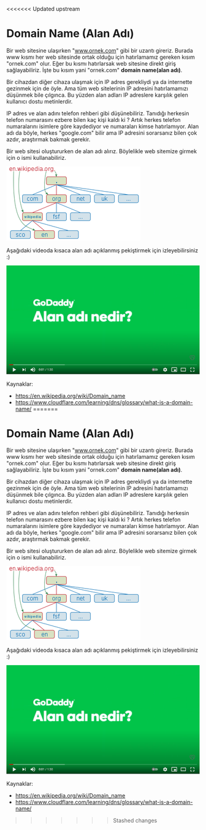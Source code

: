 <<<<<<< Updated upstream
# Domain Name (Alan Adı)

Bir web sitesine ulaşırken "www.ornek.com" gibi bir uzantı gireriz. Burada www kısmı her web sitesinde ortak olduğu için hatırlamamız gereken kısım "ornek.com" olur. Eğer bu kısmı hatırlarsak web sitesine direkt giriş sağlayabiliriz. İşte bu kısım yani "ornek.com" **domain name(alan adı)**.

Bir cihazdan diğer cihaza ulaşmak için IP adres gerekliydi ya da internette gezinmek için de öyle. Ama tüm web sitelerinin IP adresini hatırlamamızı düşünmek bile çılgınca. Bu yüzden alan adları IP adreslere karşılık gelen kullanıcı dostu metinlerdir. 

IP adres ve alan adını telefon rehberi gibi düşünebiliriz. Tanıdığı herkesin telefon numarasını ezbere bilen kaç kişi kaldı ki ? Artık herkes telefon numaralarını isimlere göre kaydediyor ve numaraları kimse hatırlamıyor. Alan adı da böyle, herkes "google.com" bilir ama IP adresini sorarsanız bilen çok azdır, araştırmak bakmak gerekir. 

Bir web sitesi oluştururken de alan adı alırız. Böylelikle web sitemize girmek için o ismi kullanabiliriz.



![hierarchy](figures/hierarchy_domain_name.png) 



Aşağıdaki videoda kısaca alan adı açıklanmış pekiştirmek için izleyebilirsiniz :)

[![domain_name_video](figures/domain_name_video.png)](https://www.youtube.com/watch?v=-jYUNrFL5G0)



Kaynaklar:

* https://en.wikipedia.org/wiki/Domain_name
* https://www.cloudflare.com/learning/dns/glossary/what-is-a-domain-name/
=======
# Domain Name (Alan Adı)

Bir web sitesine ulaşırken "www.ornek.com" gibi bir uzantı gireriz. Burada www kısmı her web sitesinde ortak olduğu için hatırlamamız gereken kısım "ornek.com" olur. Eğer bu kısmı hatırlarsak web sitesine direkt giriş sağlayabiliriz. İşte bu kısım yani "ornek.com" **domain name(alan adı)**.

Bir cihazdan diğer cihaza ulaşmak için IP adres gerekliydi ya da internette gezinmek için de öyle. Ama tüm web sitelerinin IP adresini hatırlamamızı düşünmek bile çılgınca. Bu yüzden alan adları IP adreslere karşılık gelen kullanıcı dostu metinlerdir. 

IP adres ve alan adını telefon rehberi gibi düşünebiliriz. Tanıdığı herkesin telefon numarasını ezbere bilen kaç kişi kaldı ki ? Artık herkes telefon numaralarını isimlere göre kaydediyor ve numaraları kimse hatırlamıyor. Alan adı da böyle, herkes "google.com" bilir ama IP adresini sorarsanız bilen çok azdır, araştırmak bakmak gerekir. 

Bir web sitesi oluştururken de alan adı alırız. Böylelikle web sitemize girmek için o ismi kullanabiliriz.



![hierarchy](figures/hierarchy_domain_name.png) 



Aşağıdaki videoda kısaca alan adı açıklanmış pekiştirmek için izleyebilirsiniz :)

[![domain_name_video](figures/domain_name_video.png)](https://www.youtube.com/watch?v=-jYUNrFL5G0)



Kaynaklar:

* https://en.wikipedia.org/wiki/Domain_name
* https://www.cloudflare.com/learning/dns/glossary/what-is-a-domain-name/
>>>>>>> Stashed changes
